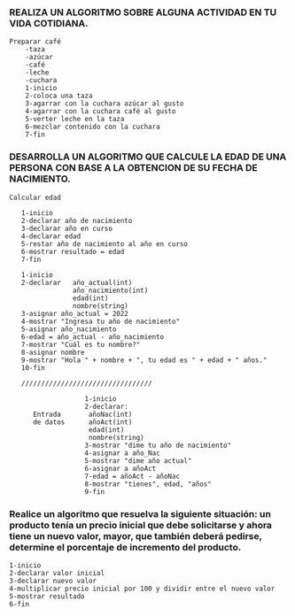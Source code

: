 ### REALIZA UN ALGORITMO SOBRE ALGUNA ACTIVIDAD EN TU VIDA COTIDIANA.

    Preparar café 
        -taza 
        -azúcar 
        -café 
        -leche 
        -cuchara 
        1-inicio 
        2-coloca una taza 
        3-agarrar con la cuchara azúcar al gusto 
        4-agarrar con la cuchara café al gusto 
        5-verter leche en la taza 
        6-mezclar contenido con la cuchara 
        7-fin


### DESARROLLA UN ALGORITMO QUE CALCULE LA EDAD DE UNA PERSONA CON BASE A LA OBTENCION DE SU FECHA DE NACIMIENTO.

    Calcular edad 
        
       1-inicio 
       2-declarar año de nacimiento
       3-declarar año en curso
       4-declarar edad
       5-restar año de nacimiento al año en curso 
       6-mostrar resultado = edad 
       7-fin
       
       1-inicio
       2-declarar   año_actual(int)
                    año_nacimiento(int)
                    edad(int)
                    nombre(string)
       3-asignar año_actual = 2022
       4-mostrar "Ingresa tu año de nacimiento"
       5-asignar año_nacimiento
       6-edad = año_actual - año_nacimiento
       7-mostrar "Cuál es tu nombre?"
       8-asignar nombre
       9-mostrar "Hola " + nombre + ", tu edad es " + edad + " años."
       10-fin
       
       /////////////////////////////////
       
                       1-inicio
                       2-declarar:
          Entrada       añoNac(int)
          de datos      añoAct(int)
                        edad(int)
                        nombre(string)
                       3-mostrar "dime tu año de nacimiento"
                       4-asignar a año_Nac
                       5-mostrar "dime año actual"
                       6-asignar a añoAct
                       7-edad = añoAct - añoNac
                       8-mostrar "tienes", edad, "años"
                       9-fin
                       
                       

###  Realice un algoritmo que resuelva la siguiente situación: un producto tenía un precio inicial que debe solicitarse y ahora tiene un nuevo valor, mayor, que también deberá pedirse, determine el porcentaje de incremento del producto. 

    1-inicio
    2-declarar valor inicial
    3-declarar nuevo valor
    4-multiplicar precio inicial por 100 y dividir entre el nuevo valor
    5-mostrar resultado 
    6-fin

